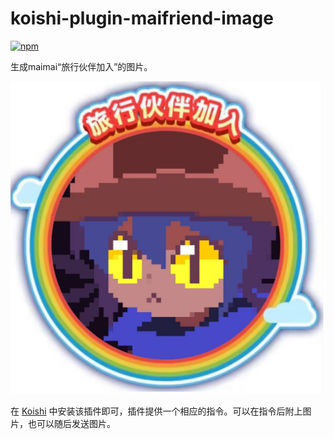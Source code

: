 # koishi-plugin-maifriend-image

[![npm](https://img.shields.io/npm/v/koishi-plugin-maifriend-image?style=flat-square)](https://www.npmjs.com/package/koishi-plugin-maifriend-image)

生成maimai“旅行伙伴加入”的图片。

![niko](niko.jpg)

在 [Koishi](https://koishi.chat/) 中安装该插件即可，插件提供一个相应的指令。可以在指令后附上图片，也可以随后发送图片。
